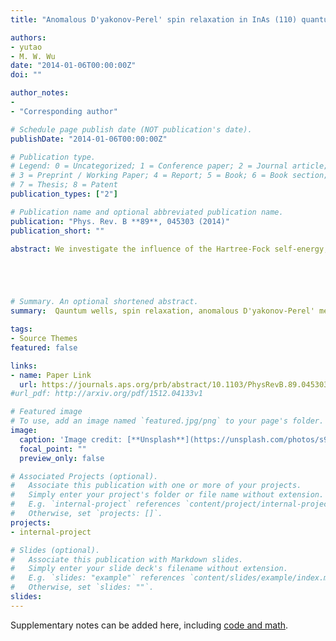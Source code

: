 ```yaml
---
title: "Anomalous D'yakonov-Perel' spin relaxation in InAs (110) quantum wells under strong magnetic FIeld: Role of Hartree-Fock self-energy"

authors:
- yutao
- M. W. Wu
date: "2014-01-06T00:00:00Z"
doi: ""

author_notes:
- 
- "Corresponding author"

# Schedule page publish date (NOT publication's date).
publishDate: "2014-01-06T00:00:00Z"

# Publication type.
# Legend: 0 = Uncategorized; 1 = Conference paper; 2 = Journal article;
# 3 = Preprint / Working Paper; 4 = Report; 5 = Book; 6 = Book section;
# 7 = Thesis; 8 = Patent
publication_types: ["2"]

# Publication name and optional abbreviated publication name.
publication: "Phys. Rev. B **89**, 045303 (2014)"
publication_short: ""

abstract: We investigate the influence of the Hartree-Fock self-energy, acting as an effective magnetic field, on the anomalous Dyakonov-Perel spin relaxation in InAs (110) quantum wells when the magnetic field in the Voigt configuration is much stronger than the spin-orbit-coupled field. The transverse and longitudinal spin relaxations are discussed both analytically and numerically. For the transverse configuration, it is found that the spin relaxation is very sensitive to the Hartree-Fock effective magnetic field, which is very different from the conventional Dyakonov-Perel spin relaxation. Even an extremely small spin polarization (P=0.1%) can significantly influence the behavior of the spin relaxation. It is further revealed that this comes from the unique form of the effective inhomogeneous broadening, originated from the mutually perpendicular spin-orbit-coupled field and strong magnetic field. It is shown that this effective inhomogeneous broadening is very small and hence very sensitive to the Hartree-Fock field. Moreover, we further find that in the spin polarization dependence, the transverse spin relaxation time decreases with the increase of the spin polarization in the intermediate spin polarization regime, which is also very different from the conventional situation, where the spin relaxation is always suppressed by the Hartree-Fock field. It is revealed that this opposite trend comes from the additional spin relaxation channel induced by the HF field. For the longitudinal configuration, we find that the spin relaxation can be either suppressed or enhanced by the Hartree-Fock field if the spin polarization is parallel or antiparallel to the magnetic field.





# Summary. An optional shortened abstract.
summary:  Qauntum wells, spin relaxation, anomalous D'yakonov-Perel' mechanism, Hartree-Fock field.

tags:
- Source Themes
featured: false

links:
- name: Paper Link
  url: https://journals.aps.org/prb/abstract/10.1103/PhysRevB.89.045303
#url_pdf: http://arxiv.org/pdf/1512.04133v1

# Featured image
# To use, add an image named `featured.jpg/png` to your page's folder. 
image:
  caption: 'Image credit: [**Unsplash**](https://unsplash.com/photos/s9CC2SKySJM)'
  focal_point: ""
  preview_only: false

# Associated Projects (optional).
#   Associate this publication with one or more of your projects.
#   Simply enter your project's folder or file name without extension.
#   E.g. `internal-project` references `content/project/internal-project/index.md`.
#   Otherwise, set `projects: []`.
projects:
- internal-project

# Slides (optional).
#   Associate this publication with Markdown slides.
#   Simply enter your slide deck's filename without extension.
#   E.g. `slides: "example"` references `content/slides/example/index.md`.
#   Otherwise, set `slides: ""`.
slides:
---
```


Supplementary notes can be added here, including [code and math](https://sourcethemes.com/academic/docs/writing-markdown-latex/).
